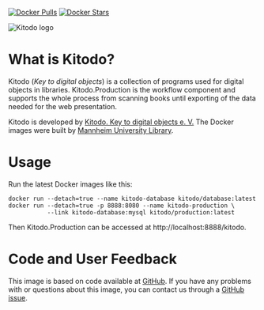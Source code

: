 [![Docker Pulls](https://img.shields.io/docker/pulls/kitodo/production.svg)](https://hub.docker.com/r/kitodo/production/) [![Docker Stars](https://img.shields.io/docker/stars/kitodo/production.svg)](https://hub.docker.com/r/kitodo/production/)

![Kitodo logo](https://raw.githubusercontent.com/UB-Mannheim/kitodo-production/docker/Goobi/newpages/images/template/kitodo-640x186.png)

# What is Kitodo?

Kitodo (_Key to digital objects_) is a collection of programs used for digital objects in libraries.
Kitodo.Production is the workflow component and supports the whole process from scanning books until exporting of the data needed for the web presentation.

Kitodo is developed by [Kitodo. Key to digital objects e. V.](http://www.kitodo.org/)
The Docker images were built by [Mannheim University Library](https://en.wikipedia.org/wiki/Mannheim_University_Library).

# Usage

Run the latest Docker images like this:

    docker run --detach=true --name kitodo-database kitodo/database:latest
    docker run --detach=true -p 8888:8080 --name kitodo-production \
               --link kitodo-database:mysql kitodo/production:latest

Then Kitodo.Production can be accessed at http://localhost:8888/kitodo.

# Code and User Feedback

This image is based on code available at [GitHub](https://github.com/UB-Mannheim/kitodo-production/tree/docker). If you have any problems with or questions about this image, you can contact us through a [GitHub issue](https://github.com/UB-Mannheim/kitodo-production/issues).

